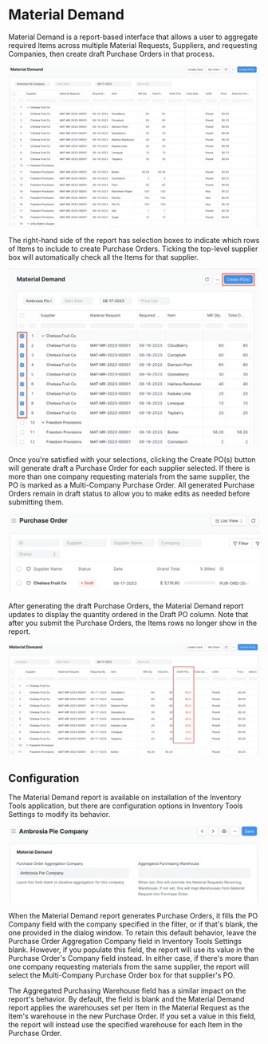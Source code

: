 # Material Demand

Material Demand is a report-based interface that allows a user to aggregate required Items across multiple Material Requests, Suppliers, and requesting Companies, then create draft Purchase Orders in that process.

![Screen shot of the Material Demand report showing rows of Items grouped by supplier with columns for the Supplier, Material Request document ID, Required By date, Item, MR Qty, Draft POs, Total Selected, UOM, Price, and Selected Amount](./assets/md_report_view.png)

The right-hand side of the report has selection boxes to indicate which rows of Items to include to create Purchase Orders. Ticking the top-level supplier box will automatically check all the Items for that supplier. 

![Screen shot of a Material Demand Report with the boxes next to supplier Chelsea Fruit Co's Items all checked](./assets/md_selection.png)

Once you're satisfied with your selections, clicking the Create PO(s) button will generate draft a Purchase Order for each supplier selected. If there is more than one company requesting materials from the same supplier, the PO is marked as a Multi-Company Purchase Order. All generated Purchase Orders remain in draft status to allow you to make edits as needed before submitting them.

![Screen shot of the Purchase Order listview showing the new draft Purchase Order for Chelsea Fruit Co](./assets/md_purchase_order.png)

After generating the draft Purchase Orders, the Material Demand report updates to display the quantity ordered in the Draft PO column. Note that after you submit the Purchase Orders, the Items rows no longer show in the report.

![Screen shot of the Material Demand report where the Draft POs column shows the quantity ordered for the Chelsea Fruit Co Items that were selected to be in the Purchase Order](./assets/md_draft_po_qty.png)

## Configuration
The Material Demand report is available on installation of the Inventory Tools application, but there are configuration options in Inventory Tools Settings to modify its behavior.

![Screen shot of the two relevant fields (Purchase Order Aggregation Company and Aggregated Purchasing Warehouse) to configure the Material Demand report](./assets/md_settings_detail.png)

When the Material Demand report generates Purchase Orders, it fills the PO Company field with the company specified in the filter, or if that's blank, the one provided in the dialog window. To retain this default behavior, leave the Purchase Order Aggregation Company field in Inventory Tools Settings blank. However, if you populate this field, the report will use its value in the Purchase Order's Company field instead. In either case, if there's more than one company requesting materials from the same supplier, the report will select the Multi-Company Purchase Order box for that supplier's PO.

The Aggregated Purchasing Warehouse field has a similar impact on the report's behavior. By default, the field is blank and the Material Demand report applies the warehouses set per Item in the Material Request as the Item's warehouse in the new Purchase Order. If you set a value in this field, the report will instead use the specified warehouse for each Item in the Purchase Order.
